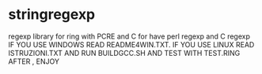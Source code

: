 # stringregexp
regexp library for ring  with PCRE and C for have perl regexp and C regexp
IF YOU USE WINDOWS READ README4WIN.TXT.
IF YOU USE LINUX READ ISTRUZIONI.TXT AND RUN BUILDGCC.SH AND TEST WITH TEST.RING  AFTER , ENJOY
